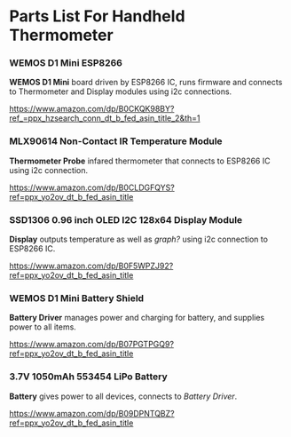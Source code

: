 # Parts List For Handheld Thermometer

### WEMOS D1 Mini ESP8266

**WEMOS D1 Mini** board driven by ESP8266 IC, runs firmware and connects to Thermometer and Display modules using i2c connections.

https://www.amazon.com/dp/B0CKQK98BY?ref_=ppx_hzsearch_conn_dt_b_fed_asin_title_2&th=1

### MLX90614 Non-Contact IR Temperature Module

**Thermometer Probe** infared thermometer that connects to ESP8266 IC using i2c connection.

https://www.amazon.com/dp/B0CLDGFQYS?ref=ppx_yo2ov_dt_b_fed_asin_title

### SSD1306 0.96 inch OLED I2C 128x64 Display Module

**Display** outputs temperature as well as *graph?* using i2c connection to ESP8266 IC.

https://www.amazon.com/dp/B0F5WPZJ92?ref=ppx_yo2ov_dt_b_fed_asin_title

### WEMOS D1 Mini Battery Shield

**Battery Driver** manages power and charging for battery, and supplies power to all items.

https://www.amazon.com/dp/B07PGTPGQ9?ref=ppx_yo2ov_dt_b_fed_asin_title

### 3.7V 1050mAh 553454 LiPo Battery

**Battery** gives power to all devices, connects to *Battery Driver*.

https://www.amazon.com/dp/B09DPNTQBZ?ref=ppx_yo2ov_dt_b_fed_asin_title

